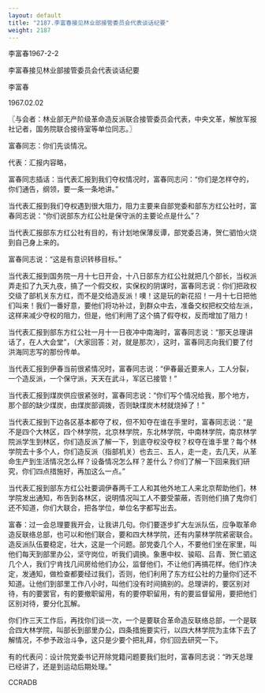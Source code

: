 ```yaml
---
layout: default
title: "2187.李富春接见林业部接管委员会代表谈话纪要"
weight: 2187
---
```


李富春1967-2-2

李富春接见林业部接管委员会代表谈话纪要

李富春

1967.02.02

〖与会者：林业部无产阶级革命造反派联合接管委员会代表，中央文革，解放军报社记者，国务院联合接待室等单位同志。〗

富春同志：你们先谈情况。

代表：汇报内容略，

富春同志插话：当代表汇报到我们夺权情况时，富春同志问：“你们是怎样夺的，你们通告，纲领，要一条一条地讲。”

当代表汇报到我们夺权遇到很大阻力，阻力主要来自部党委和部东方红公社时，富春同志说：“你们说部东方红公社是保守派的主要论点是什么”？

当代表汇报部东方红公社有目的，有计划地保薄反谭，部党委吕涛，贺仁驷怕火烧到自己身上来的。

富春同志说：“这是有意识转移目标。”

当代表汇报到国务院一月十七日开会，十八日部东方红公社就把几个部长，当权派弄走扣了九天九夜，搞了一个假交权，实保权的阴谋时，富春同志说：你们把政权交级了部机关东方红，而不是交给造反派！噢！这是玩的新花招！一月十七日把他们叫来！我们一番好意，要他们将功补过，到群众中去，准备交权把权交给左派，这样来减少夺权的阻力，但是，他们利用了这个搞了假夺权，反而增加了阻力！

当代表汇报到部东方红公社一月十一日夜冲中南海时，富春同志说：“那天总理讲话了，在人大会堂”，（大家回答：对，就是那次），这时，富春同志向我们要了付洪海同志写的那份传单。

当代表汇报到伊春当前很紧情况时，富春同志说：“伊春最近要来人，工人分裂，一个造反派，一个保守派，天天在武斗，军区已接管！”

当代表汇报到煤炭供应很紧张时，富春同志说：“你们写个情况给我，那个地方，那个部的缺少煤炭，由煤炭部调拨，否则缺煤炭木材就烧掉了！”

当代表汇报到下边各区基本都夺了权，但不知夺在谁在手里时，富春同志说：“是不是四个大林区，四个林学院，北京林学院，东北林学院，中南林学院，南京林学院派学生到林区，你们造反派了解一下，到底夺权没夺权？权夺在谁手里？每个林学院去十多个人，你们造反派（指部机关）也去三、五人，走一走，去几天，从革命生产到生活情况怎么样？设备情况怎么样？差什么？你们了解一下回来我们研究，你们四点措施好，再加这么一点。”

当代表汇报到部东方红公社要调伊春两千工人和其他外地工人来北京帮助他们，林学院发出通知，布告到各林区，说明情况叫工人不要受蒙蔽，否则他们搞了鬼你们还不知道，你们大联合，把各学位，单位名字都写出去。

富春：过一会总理要我开会，让我讲几句。你们要逐步扩大左派队伍，应争取革命造反联络总部，也可以和他们联合，要和四大林学院，还有内蒙林学院紧密联合。造反派队伍要稳定，壮大，这是一个问题。部党委几个人，不要他们坐在家里，叫他们每天到部里办公，坚守岗位，听我们调换。象惠中权、骏昭、吕青、贺仁驷这几个人，我们宁肯找几间房给他们办公，监督他们，不让他们再搞花样。他们作决定，发通知，做检查都要经过我们，否则，他们利用了东方红公社的力量你们还不知道。让他们到部里工作八小时，叫他们没有时间搞别的。总理讲的，要区别对待，有的要罢官，有的要撤职留用，有的要停职留用，有的要监督留用，要把他们区别对待，要分化瓦解。

你们作三天工作后，再找你们谈一次，一个是要联合革命造反联络总部，一个是联合四大林学院，叫部长到部里办公，四条措施要实行，以四大林学院为主体下去了解情况，不参予政治斗争，这只是少要个把礼拜，你们回去研究一下。

有的代表问：设计院党委书记开除党籍问题要我们批时，富春同志说：“昨天总理已经讲了，还是到运动后期处理。”

CCRADB

